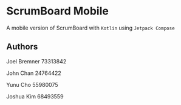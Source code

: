 # ScrumBoard Mobile
A mobile version of ScrumBoard with `Kotlin` using `Jetpack Compose`

## Authors
Joel Bremner 73313842

John Chan 24764422

Yunu Cho 55980075

Joshua Kim 68493559